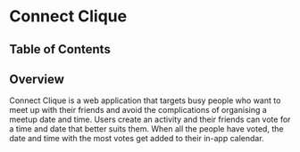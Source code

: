 # Connect Clique

## Table of Contents

## Overview 
Connect Clique is a web application that targets busy people who want to meet up with their friends and avoid the complications of organising a meetup date and time. Users create an activity and their friends can vote for a time and date that better suits them. When all the people have voted, the date and time with the most votes get added to their in-app calendar. 

